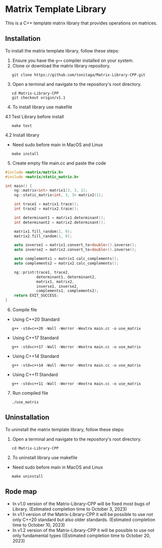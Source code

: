 # Matrix Template Library

This is a C++ template matrix library that provides operations on matrices.

## Installation

To install the matrix template library, follow these steps:

1. Ensure you have the `g++` compiler installed on your system.
2. Clone or download the matrix library repository.

```shell
   git clone https://github.com/tonitaga/Matrix-Library-CPP.git
```
3. Open a terminal and navigate to the repository's root directory.

```shell
   cd Matrix-Library-CPP
   git checkout origin/v1.1
```

4. To install library use makefile

4.1 Test Library before install

```shell
   make test
```

4.2 Install library

* Need sudo before main in MacOS and Linux
```shell
   make install
```

5. Create empty file main.cc and paste the code

```cpp
#include <matrix/matrix.h>
#include <matrix/static_matrix.h>

int main() {
    ng::matrix<int> matrix1(3, 3, 1);
    ng::static_matrix<int, 3, 3> matrix2(1);

    int trace1 = matrix1.trace();
    int trace2 = matrix2.trace();

    int determinant1 = matrix1.determinant();
    int determinant2 = matrix2.determinant();

    matrix1.fill_random(1, 9);
    matrix2.fill_random(1, 9);

    auto inverse1 = matrix1.convert_to<double>().inverse();
    auto inverse2 = matrix2.convert_to<double>().inverse();

    auto complements1 = matrix1.calc_complements();
    auto complements2 = matrix2.calc_complements();

    ng::print(trace1, trace2,
              determinant1, determinant2,
              matrix1, matrix2,
              inverse1, inverse2,
              complements1, complements2);
    return EXIT_SUCCESS;
}
```

6. Compile file

* Using C++20 Standard
```shell
   g++ -std=c++20 -Wall -Werror -Wextra main.cc -o use_matrix
```

* Using C++17 Standard
```shell
   g++ -std=c++17 -Wall -Werror -Wextra main.cc -o use_matrix
```

* Using C++14 Standard
```shell
   g++ -std=c++14 -Wall -Werror -Wextra main.cc -o use_matrix
```

* Using C++11 Standard
```shell
   g++ -std=c++11 -Wall -Werror -Wextra main.cc -o use_matrix
```

7. Run compiled file

```shell
   ./use_matrix
```

## Uninstallation

To uninstall the matrix template library, follow these steps:

1. Open a terminal and navigate to the repository's root directory.

```shell
   cd Matrix-Library-CPP
```

2. To uninstall library use makefile

* Need sudo before main in MacOS and Linux
```shell
   make uninstall
```

## Rode map

* In v1.0 version of the Matrix-Library-CPP will be fixed most bugs of Library. (Estimated completion time to October 3, 2023)
* In v1.1 version of the Matrix-Library-CPP it will be possible to use not only C++20 standard but also older standards. (Estimated completion time to October 10, 2023)
* In v1.2 version of the Matrix-Library-CPP it will be possible to use not only fundamental types ((Estimated completion time to October 20, 2023)
